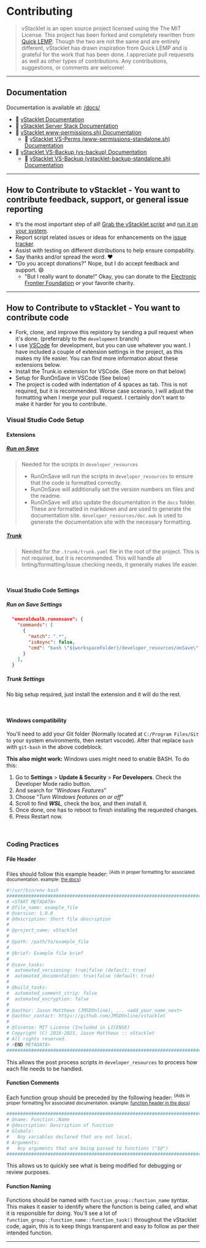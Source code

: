 # Contributing

> vStacklet is an open source project licensed using the The MIT License.
> This project has been forked and completely rewritten from [Quick LEMP](https://github.com/jbradach/quick-lemp/).
> Though the two are not the same and are entirely different, vStacklet has drawn inspiration from Quick LEMP and is grateful for the work that has been done.
> I appreciate pull requesets as well as other types of contributions. Any contributions, suggestions, or comments are welcome!

---

## Documentation

Documentation is available at: [/docs/](https://github.com/JMSDOnline/vstacklet/tree/main/docs)
 - :book: [vStacklet Documentation](https://github.com/JMSDOnline/vstacklet/blob/main/docs/setup/vstacklet.sh.md)
 - :book: [vStacklet Server Stack Documentation](https://github.com/JMSDOnline/vstacklet/blob/main/docs/setup/vstacklet-server-stack.sh.md)
 - :book: [vStacklet www-permissions.sh) Documentation](https://github.com/JMSDOnline/vstacklet/blob/main/docs/bin/www-permissions.sh.md)
   - :book: [vStacklet VS-Perms (www-permissions-standalone.sh) Documentation](https://github.com/JMSDOnline/vstacklet/blob/main/docs/bin/www-permissions-standalone.sh.md)
 - :book: [vStacklet VS-Backup (vs-backup) Documentation](https://github.com/JMSDOnline/vstacklet/blob/main/docs/bin/backup/vs-backup.md)
   - :book: [vStacklet VS-Backup (vstacklet-backup-standalone.sh) Documentation](https://github.com/JMSDOnline/vstacklet/blob/main/docs/bin/backup/vstacklet-backup-standalone.sh.md)

---

## How to Contribute to vStacklet - You want to contribute feedback, support, or general issue reporting

 - It's the most important step of all! [Grab the vStacklet script](https://github.com/JMSDOnline/vstacklet/tree/main#getting-started) and [run it on your system](https://github.com/JMSDOnline/vstacklet/tree/main#example).
 - Report script related issues or ideas for enhancements on the [issue tracker](https://github.com/JMSDOnline/vstacklet/issues).
 - Assist with testing on different distributions to help ensure compability.
 - Say thanks and/or spread the word. :heart:
 - "Do you accept donations?" Nope, but I do accept feedback and support. :smile:
   - "But I really want to donate!" Okay, you can donate to the [Electronic Frontier Foundation](https://www.eff.org/) or your favorite charity.

---

## How to Contribute to vStacklet - You want to contribute code

 - Fork, clone, and improve this repistory by sending a pull request when it's done. (preferrably to the `development` branch)
 - I use [VSCode](https://code.visualstudio.com/) for development, but you can use whatever you want. I have included a couple of extension settings in the project, as this makes my life easier. You can find more information about these extensions below.
 - Install the Trunk.io extension for VSCode. (See more on that below)
 - Setup for RunOnSave in VSCode (See below)
 - The project is coded with indentation of 4 spaces as tab. This is not required, but it is recommended. Worse case scenario, I will adjust the formatting when I merge your pull request. I certainly don't want to make it harder for you to contribute.

### Visual Studio Code Setup

#### Extensions

##### [Run on Save](https://marketplace.visualstudio.com/items?itemName=emeraldwalk.RunOnSave)

> Needed for the scripts in `developer_resources`
> - RunOnSave will run the scripts in `developer_resources` to ensure that the code is formatted correctly.
> - RunOnSave will additionally set the version numbers on files and the readme.
> - RunOnSave will also update the documentation in the `docs` folder. These are formatted in markdown and are used to generate the documentation site. `developer_resources/doc.awk` is used to generate the documentation site with the necessary formatting.

##### [Trunk](https://marketplace.visualstudio.com/items?itemName=trunk.io)

> Needed for the `.trunk/trunk.yaml` file in the root of the project. This is not required, but it is recommended. This will handle all linting/formatting/issue checking needs, it generally makes life easier.

<br />

#### Visual Studio Code Settings

##### Run on Save Settings

```json
  "emeraldwalk.runonsave": {
    "commands": [
      {
        "match": ".*",
        "isAsync": false,
        "cmd": "bash \"${workspaceFolder}/developer_resources/onSave\" \"${file}\" \"${workspaceFolder}\""
      }
    ],
  }
```

##### Trunk Settings

No big setup required, just install the extension and it will do the rest.

<br />

#### Windows compatibility

You'll need to add your Git folder (Normally located at `C:/Program Files/Git` to your system environments, then restart vscode). After that replace `bash` with `git-bash` in the above codeblock.

**This also might work:**
Windows uses might need to enable BASH. To do this:
 1. Go to **Settings** > **Update & Security** > **For Developers**. Check the Developer Mode radio button.
 2. And search for “*Windows Features*”
 3. Choose “*Turn Windows features on or off*”
 4. Scroll to find ***WSL***, check the box, and then install it.
 5. Once done, one has to reboot to finish installing the requested changes.
 6. Press Restart now.

<br />

### Coding Practices

#### File Header

Files should follow this example header: <sup>(Aids in proper formatting for associated documentation. example: [the docs](https://github.com/JMSDOnline/vstacklet/blob/main/docs/setup/vstacklet-server-stack.sh.md))</sup>

```bash
#!/usr/bin/env bash
################################################################################
# <START METADATA>
# @file_name: example_file
# @version: 1.0.0
# @description: Short file description
#
# @project_name: vStacklet
#
# @path: /path/to/example_file
#
# @brief: Example file brief
#
# @save_tasks:
#  automated_versioning: true|false (default: true)
#  automated_documentation: true|false (default: true)
#
# @build_tasks:
#  automated_comment_strip: false
#  automated_encryption: false
#
# @author: Jason Matthews (JMSDOnline), ... <add_your_name_next>
# @author_contact: https://github.com/JMSDOnline/vstacklet
#
# @license: MIT License (Included in LICENSE)
# Copyright (C) 2016-2023, Jason Matthews :: vStacklet
# All rights reserved.
# <END METADATA>
################################################################################
```

This allows the post process scripts in `developer_resources` to process how each file needs to be handled.

#### Function Comments

Each function group should be preceded by the following header: <sup>(Aids in proper formatting for associated documentation. example: [function header in the docs](https://github.com/JMSDOnline/vstacklet/blob/main/docs/setup/vstacklet-server-stack.sh.md#vstackletcsfinstall))</sup>

```bash
################################################################################
# @name: Function::Name
# @description: Description of function
# Globals:
#   Any variables declared that are not local.
# Arguments:
#   Any arguments that are being passed to functions ("$@")
################################################################################
```

This allows us to quickly see what is being modified for debugging or review purposes.

#### Function Naming

Functions should be named with `function_group::function_name` syntax. This makes it easier to identify where the function is being called, and what it is responsible for doing. You'll see a lot of `function_group::function_name::function_task()` throughout the vStacklet code, again, this is to keep things transparent and easy to follow as per their intended function.

---